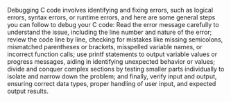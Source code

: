Debugging C code involves identifying and fixing errors, such as logical errors, syntax errors, or runtime errors, and here are some general steps you can follow to debug your C code: Read the error message carefully to understand the issue, including the line number and nature of the error; review the code line by line, checking for mistakes like missing semicolons, mismatched parentheses or brackets, misspelled variable names, or incorrect function calls; use printf statements to output variable values or progress messages, aiding in identifying unexpected behavior or values; divide and conquer complex sections by testing smaller parts individually to isolate and narrow down the problem; and finally, verify input and output, ensuring correct data types, proper handling of user input, and expected output results.
